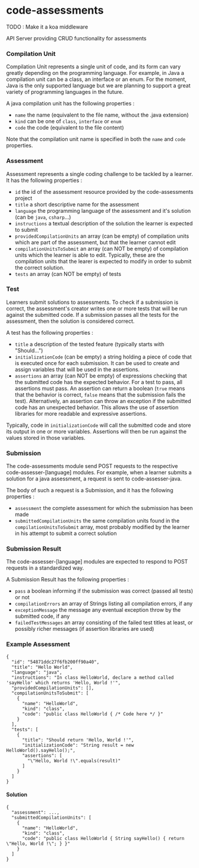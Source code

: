 code-assessments
===========

TODO : Make it a koa middleware

API Server providing CRUD functionality for assessments

### Compilation Unit

Compilation Unit represents a single unit of code, and its form can vary greatly depending on the programming language. For example, in Java a compilation unit can be a class, an interface or an enum. For the moment, Java is the only supported language but we are planning to support a great variety of programming languages in the future.

A java compilation unit has the following properties :
-   ``name`` the name (equivalent to the file name, without the .java extension)
-   ``kind`` can be one of ``class``, ``interface`` or ``enum``
-   ``code`` the code (equivalent to the file content)

Note that the compilation unit name is specified in both the ``name`` and ``code`` properties.


### Assessment

Assessment represents a single coding challenge to be tackled by a learner. It has the following properties :
-   ``id`` the id of the assessment resource provided by the code-assessments project
-   ``title`` a short descriptive name for the assessment
-   ``language`` the programming language of the assessment and it's solution (can be ``java``, ``csharp``...)
-   ``instructions``  a textual description of the solution the learner is expected to submit
-   ``providedCompilationUnits`` an array (can be empty) of compilation units which are part of the assessment, but that the learner cannot edit 
-   ``compilationUnitsToSubmit`` an array (can NOT be empty) of compilation units which the learner is able to edit. Typically, these are the compilation units that the learer is expected to modify in order to submit the correct solution. 
-   ``tests`` an array (can NOT be empty) of tests


### Test

Learners submit solutions to assessments. To check if a submission is correct, the assessment's creator writes one or more tests that will be run against the submitted code. If a submission passes all the tests for the assessment, then the solution is considered correct. 

A test has the following properties :
-   ``title`` a description of the tested feature (typically starts with "Should...")
-   ``initializationCode`` (can be empty) a string holding a piece of code that is executed once for each submission. It can be used to create and assign variables that will be used in the assertions.
-   ``assertions`` an array (can NOT be empty) of expressions checking that the submitted code has the expected behavior. For a test to pass, all assertions must pass. An assertion can return a boolean (``true`` means that the behavior is correct, ``false`` means that the submission fails the test). Alternatively, an assertion can throw an exception if the submitted code has an unexpected behavior. This allows the use of assertion libraries for more readable and expressive assertions. 

Typically, code in ``initializationCode`` will call the submitted code and store its output in one or more variables. Assertions will then be run against the values stored in those variables.


### Submission

The code-assessments module send POST requests to the respective code-assesser-[language] modules. For example, when a learner submits a solution for a java assessment, a request is sent to code-assesser-java. 

The body of such a request is a Submission, and it has the following properties :
-   ``assessment`` the complete assessment for which the submission has been made
-   ``submittedCompilationUnits`` the same compilation units found in the ``compilationUnitsToSubmit`` array, most probably modified by the learner in his attempt to submit a correct solution


### Submission Result

The code-assesser-[language] modules are expected to respond to POST requests in a standardized way.

A Submission Result has the following properties :
-   ``pass`` a boolean informing if the submission was correct (passed all tests) or not
-   ``compilationErrors`` an array of Strings listing all compilation errors, if any
-   ``exceptionMessage`` the message any eventual exception throw by the submitted code, if any 
-   ``failedTestMessages`` an array consisting of the failed test titles at least, or possibly richer messages (if assertion libraries are used) 


### Example Assessment

    {
      "id": "54871ddc27f6fb200ff90a40",
      "title": "Hello World",
      "language": "java",
      "instructions": "In class HelloWorld, declare a method called 'sayHello' which returns 'Hello, World !'",
      "providedCompilationUnits": [],
      "compilationUnitsToSubmit": [
        {
          "name": "HelloWorld",
          "kind": "class",
          "code": "public class HelloWorld { /* Code here */ }"
        }
      ],
      "tests": [
        {
          "title": "Should return 'Hello, World !'",
          "initializationCode": "String result = new HelloWorld().sayHello();",
          "assertions": [
            "\"Hello, World !\".equals(result)"
          ]
        }
      ]
    }

#### Solution

    {
      "assessment": ...,
      "submittedCompilationUnits": [
        {
          "name": "HelloWorld",
          "kind": "class",
          "code": "public class HelloWorld { String sayHello() { return \"Hello, World !\"; } }"
        }
      ]
    }
